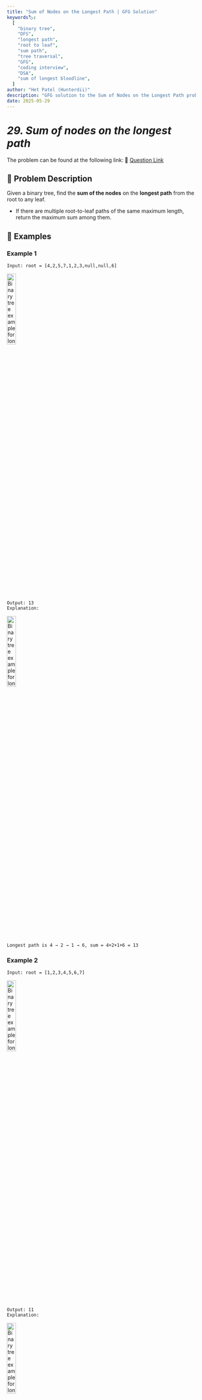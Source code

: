```yaml
---
title: "Sum of Nodes on the Longest Path | GFG Solution"
keywords🏷️:
  [
    "binary tree",
    "DFS",
    "longest path",
    "root to leaf",
    "sum path",
    "tree traversal",
    "GFG",
    "coding interview",
    "DSA",
    "sum of longest bloodline",
  ]
author: "Het Patel (Hunterdii)"
description: "GFG solution to the Sum of Nodes on the Longest Path problem using DFS."
date: 2025-05-29
---
```


# _29. Sum of nodes on the longest path_

The problem can be found at the following link: 🔗 [Question Link](https://www.geeksforgeeks.org/problems/sum-of-the-longest-bloodline-of-a-tree/1)

## **🧩 Problem Description**

Given a binary tree, find the **sum of the nodes** on the **longest path** from the root to any leaf.

- If there are multiple root-to-leaf paths of the same maximum length, return the maximum sum among them.

## **📘 Examples**

### Example 1

```
Input: root = [4,2,5,7,1,2,3,null,null,6]
```

<img src="https://github.com/user-attachments/assets/0abeb953-31eb-41eb-88fa-b23a1ca0fc62" alt="Binary tree example for longest path sum" width="22%">

```
Output: 13
Explanation:
```

<img src="https://github.com/user-attachments/assets/27794395-3e70-4198-be82-765307334613" alt="Binary tree example for longest path sum" width="22%">

```
Longest path is 4 → 2 → 1 → 6, sum = 4+2+1+6 = 13
```

### Example 2

```
Input: root = [1,2,3,4,5,6,7]
```

<img src="https://github.com/user-attachments/assets/960ee6a7-4569-49c6-b6f0-abdfce68f2f0" alt="Binary tree example for longest path sum" width="22%">

```
Output: 11
Explanation:
```

<img src="https://github.com/user-attachments/assets/0cb23992-45d8-4bb1-9a06-cce228c063a4" alt="Binary tree example for longest path sum" width="22%">

```
Longest path is 1 → 3 → 7, sum = 1+3+7 = 11
```

### Example 3

```
Input: root = [10,5,15,3,7,null,20,1]
```

<img src="https://github.com/user-attachments/assets/b72807f0-b75e-48ea-92ac-377c48a2b2d3" alt="Binary tree example for longest path sum" width="22%">

```
Output: 19
Explanation:
```

<img src="https://github.com/user-attachments/assets/473912f0-b4b7-4da4-99e2-6195faf35fb7" alt="Binary tree example for longest path sum" width="22%">

```
Longest path is 10 → 5 → 3 → 1, sum = 10+5+3+1 = 19
```

## **🔒 Constraints**

- Number of nodes in the tree: \$1 \le N \le 10^6\$
- Node values: \$0 \le \text{data} \le 10^4\$

## **✅ My Approach**

### **DFS Returning (Length, Sum)**

1. **Idea:**

   - For each subtree, compute a pair `(maxDepth, maxSum)`, where `maxDepth` is the maximum root-to-leaf depth, and `maxSum` is the maximum sum along any path of that depth.

2. **Recurrence:**

   - If left depth > right depth: take `(left.depth+1, left.sum + node->data)`.
   - If right depth > left depth: take `(right.depth+1, right.sum + node->data)`.
   - If equal: take `(left.depth+1, max(left.sum, right.sum) + node->data)`.

3. **Answer:**

   - After processing the root, its `second` component is the desired sum.

## 📝 **Time and Auxiliary Space Complexity**

- **Expected Time Complexity:** O(N), as we visit each node exactly once.
- **Expected Auxiliary Space Complexity:** O(H), where H = height of the tree (recursion stack).

## **🧑‍💻 Code (C++)**

```cpp
class Solution {
  public:
    pair<int, int> dfs(Node* root) {
        if (!root) return {0, 0};
        auto l = dfs(root->left), r = dfs(root->right);
        if (l.first > r.first) return {l.first + 1, l.second + root->data};
        if (r.first > l.first) return {r.first + 1, r.second + root->data};
        return {l.first + 1, max(l.second, r.second) + root->data};
    }
    int sumOfLongRootToLeafPath(Node* root) {
        return dfs(root).second;
    }
};
```

<details>
<summary><b>⚡ View Alternative Approaches with Code and Analysis</b></summary>

## 📊 **2️⃣ Recursive with global state**

### **💡 Algorithm Steps:**

1. Maintain two global variables:

   - `maxLen` = maximum depth seen so far
   - `maxSum` = maximum sum for paths of length `maxLen`

2. Define helper `void dfs(Node* node, int curLen, int curSum)`:

   - If `node == nullptr`:

     - If `curLen > maxLen`, update `maxLen = curLen`, `maxSum = curSum`.
     - Else if `curLen == maxLen`, `maxSum = max(maxSum, curSum)`.
     - Return.

   - Recurse on `node->left` with `(curLen+1, curSum + node->data)`.
   - Recurse on `node->right` with `(curLen+1, curSum + node->data)`.

3. Call `dfs(root, 0, 0)` and return `maxSum`.

```cpp
class Solution {
  public:
    void sumOfRootToLeaf(Node* r, int s, int l, int& ml, int& ms) {
        if (!r) {
            if (l > ml) ml = l, ms = s;
            else if (l == ml && s > ms) ms = s;
            return;
        }
        sumOfRootToLeaf(r->left, s + r->data, l + 1, ml, ms);
        sumOfRootToLeaf(r->right, s + r->data, l + 1, ml, ms);
    }
    int sumOfLongRootToLeafPath(Node* root) {
        int ms = INT_MIN, ml = 0;
        sumOfRootToLeaf(root, 0, 0, ml, ms);
        return ms;
    }
};
```

### 📝 **Complexity Analysis:**

- **Time:** 🟢 O(N)
- **Auxiliary Space:** 🔸 O(H) (recursion depth)

### ✅ **Why This Approach?**

- Simple to implement and reason about.
- Directly tracks global best without packing/unpacking pairs.

## 🆚 **Comparison of Approaches**

| **Approach**                   | ⏱️ **Time** | 🗂️ **Auxiliary Space** | ✅ **Pros**                                 | ⚠️ **Cons**                                  |
| ------------------------------ | ----------- | ---------------------- | ------------------------------------------- | -------------------------------------------- |
| 🔁 DFS Returning Pair          | 🟢 O(N)     | 🟢 O(H)                | Pure functional, no globals                 | Slightly more code to return and unpack pair |
| ▶️ Recursive with Global State | 🟢 O(N)     | 🔸 O(H)                | Very straightforward, minimal return values | Uses mutable global variables                |

### ✅ **Best Choice?**

| **Scenario**                           | **Recommended Approach**  |
| -------------------------------------- | ------------------------- |
| 🏆 Clean, side-effect-free logic       | 🥇 DFS Returning Pair     |
| ⚡️ Quick implementation & readability | 🥈 Recursive with Globals |

</details>

## **🧑‍💻 Code (Java)**

```java
class Solution {
    public int sumOfLongRootToLeafPath(Node root) {
        return dfs(root)[1];
    }

    int[] dfs(Node node) {
        if (node == null) return new int[]{0, 0};
        int[] l = dfs(node.left), r = dfs(node.right);
        if (l[0] > r[0]) return new int[]{l[0] + 1, l[1] + node.data};
        if (r[0] > l[0]) return new int[]{r[0] + 1, r[1] + node.data};
        return new int[]{l[0] + 1, Math.max(l[1], r[1]) + node.data};
    }
}
```

## **🐍 Code (Python)**

```python
class Solution:
    def sumOfLongRootToLeafPath(self, root):
        def dfs(node):
            if not node: return (0, 0)
            l = dfs(node.left)
            r = dfs(node.right)
            if l[0] > r[0]: return (l[0] + 1, l[1] + node.data)
            if r[0] > l[0]: return (r[0] + 1, r[1] + node.data)
            return (l[0] + 1, max(l[1], r[1]) + node.data)
        return dfs(root)[1]
```

## 🧠 Contribution and Support

For discussions, questions, or doubts related to this solution, feel free to connect on LinkedIn: [📬 Any Questions?](https://www.linkedin.com/in/patel-hetkumar-sandipbhai-8b110525a/). Let’s make this learning journey more collaborative!

⭐ **If you find this helpful, please give this repository a star!** ⭐

---

<div align="center">
  <h3><b>📍Visitor Count</b></h3>
</div>

<p align="center">
  <img src="https://visitor-badge.laobi.icu/badge?page_id=Hunterdii.GeeksforGeeks-POTD" />
</p>

